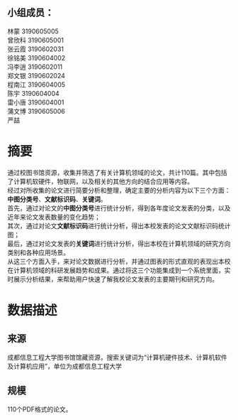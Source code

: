## 小组成员：   
林蒙 3190605005  
曾欣科 3190605001   
张云霞 3190602031   
徐铭美 3190604002     
冯李逍 3190602011    
郑文银 3190602024     
程南江 3190604005   
陈宇 3190604004      
雷小唐 3190604001   
蒲文博 3190605006    
严喆 
# 摘要

通过校图书馆资源，收集并筛选了有关计算机领域的论文，共计110篇。其中包括了计算机软硬件，物联网，以及相关的其他方向的结合应用等内容。   
经过对所收集的论文进行简要分析和整理，确定主要的分析内容为以下三个方面：
**中图分类号**、**文献标识码**、**关键词**。   
首先，通过对论文的**中图分类号**进行统计分析，得到各年度论文发表的分类，以及近年来论文发表数量的变化趋势；   
其次，通过对论文**文献标识码**进行统计分析，得出本校发表的论文文献标识码统计图；   
最后，通过对论文发表的**关键词**进行统计分析，得出本校在计算机领域的研究方向类别和各种应用场景。   
从这三个方面入手，来对论文数据进行分析，并通过图表的形式直观的表现出本校在计算机领域的科研发展趋势和成果。通过将这三个功能集成到一个系统里面，实时展示分析结果，来帮助用户快速了解我校论文发表的主要期刊和研究方向。     
# 数据描述
## 来源
成都信息工程大学图书馆馆藏资源，搜索关键词为“计算机硬件技术、计算机软件及计算机应用”，单位为成都信息工程大学
## 规模
110个PDF格式的论文。
